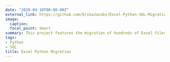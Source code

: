 ```yaml
---
date: "2020-04-10T00:00:00Z"
external_link: https://github.com/ErikaJacobs/Excel-Python-SQL-Migration
image:
  caption: 
  focal_point: Smart
summary: This project features the migration of hundreds of Excel files with the same format to SQL using Python.
tags:
- Python
- SQL
title: Excel Python Migration
---
```

